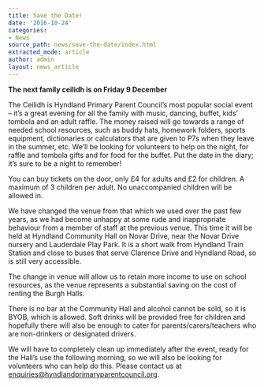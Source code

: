 ```yaml
---
title: Save the Date!
date: '2016-10-24'
categories:
- News
source_path: news/save-the-date/index.html
extracted_mode: article
author: admin
layout: news_article
---
```

**The next family ceilidh is on Friday 9 December**

The Ceilidh is Hyndland Primary Parent Council’s most popular social event – it’s a great evening for all the family with music, dancing, buffet, kids’ tombola and an adult raffle. The money raised will go towards a range of needed school resources, such as buddy hats, homework folders, sports equipment, dictionaries or calculators that are given to P7s when they leave in the summer, etc. We’ll be looking for volunteers to help on the night, for raffle and tombola gifts and for food for the buffet. Put the date in the diary; it’s sure to be a night to remember!

You can buy tickets on the door, only £4 for adults and £2 for children. A maximum of 3 children per adult. No unaccompanied children will be allowed in.

We have changed the venue from that which we used over the past few years, as we had become unhappy at some rude and inappropriate behaviour from a member of staff at the previous venue. This time it will be held at Hyndland Community Hall on Novar Drive, near the Novar Drive nursery and Lauderdale Play Park. It is a short walk from Hyndland Train Station and close to buses that serve Clarence Drive and Hyndland Road, so is still very accessible.

The change in venue will allow us to retain more income to use on school resources, as the venue represents a substantial saving on the cost of renting the Burgh Halls.

There is no bar at the Community Hall and alcohol cannot be sold, so it is BYOB, which is allowed. Soft drinks will be provided free for children and hopefully there will also be enough to cater for parents/carers/teachers who are non-drinkers or designated drivers.

We will have to completely clean up immediately after the event, ready for the Hall’s use the following morning, so we will also be looking for volunteers who can help do this. Please contact us at [enquiries@hyndlandprimaryparentcouncil.org](mailto:enquiries@hyndlandprimaryparentcouncil.org).
